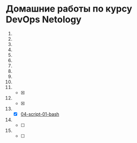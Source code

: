 # Домашние работы по курсу DevOps Netology
1.  
2.
3.
4.
5.
6.
7.
8.
9.
10.
11. - [x] 
12. - [x] 
13. - [x] [04-script-01-bash](https://github.com/Ecriptor/devops-netology/tree/master/homework/04-script-01-bash)
14. - [ ]
15. - [ ]

